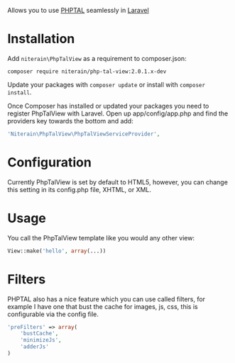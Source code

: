 Allows you to use [PHPTAL](http://www.phptal.org) seamlessly in [Laravel](http://www.laravel.com)

Installation
============

Add `niterain\PhpTalView` as a requirement to composer.json:

```
composer require niterain/php-tal-view:2.0.1.x-dev
```
Update your packages with `composer update` or install with `composer install`.

Once Composer has installed or updated your packages you need to register PhpTalView with Laravel. Open up app/config/app.php and find the providers key towards the bottom and add:

```php
'Niterain\PhpTalView\PhpTalViewServiceProvider',
```

Configuration
=============

Currently PhpTalView is set by default to HTML5, however, you can change this setting in its config.php file, XHTML, or XML.

Usage
=====

You call the PhpTalView template like you would any other view:

```php
View::make('hello', array(...))
```

Filters
==========

PHPTAL also has a nice feature which you can use called filters, for example I have one that bust the cache for images, js, css, this is configurable via the config file.

```php
'preFilters' => array(
    'bustCache',
    'minimizeJs',
    'adderJs'
)
```
